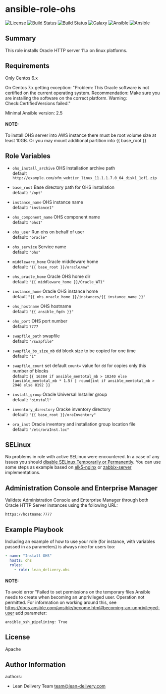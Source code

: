 ansible-role-ohs
=========

[![License](https://img.shields.io/badge/license-Apache-green.svg?style=flat)](https://raw.githubusercontent.com/lean-delivery/ansible-role-ohs/master/LICENSE)
[![Build Status](https://travis-ci.org/lean-delivery/ansible-role-ohs.svg?branch=develop)](https://travis-ci.org/lean-delivery/ansible-role-ohs)
[![Build Status](https://gitlab.com/lean-delivery/ansible-role-ohs/badges/master/build.svg)](https://gitlab.com/lean-delivery/ansible-role-ohs)
[![Galaxy](https://img.shields.io/badge/galaxy-lean__delivery.ohs-blue.svg)](https://galaxy.ansible.com/lean_delivery/ohs)
![Ansible](https://img.shields.io/ansible/role/d/role_id.svg)
![Ansible](https://img.shields.io/badge/dynamic/json.svg?label=min_ansible_version&url=https%3A%2F%2Fgalaxy.ansible.com%2Fapi%2Fv1%2Froles%2Frole_id%2F&query=$.min_ansible_version)

Summary
-------

This role installs Oracle HTTP server 11.x on linux platforms.

Requirements
------------

Only Centos 6.x

On Centos 7.x getting exception: "Problem: This Oracle software is not certified on the current operating system. Recommendation: Make sure you are installing the software on the correct platform. Warning: Check:CertifiedVersions failed."

Minimal Ansible version: 2.5

#### **NOTE**:  
To install OHS server into AWS instance there must be root volume size at least 10GB. Or you may mount additional partition into {{ base_root }} 

Role Variables
--------------

- `ohs_install_archive` OHS installation archive path  
  default `http://example.com/ofm_webtier_linux_11.1.1.7.0_64_disk1_1of1.zip`

- `base_root` Base directory path for OHS installation  
  default: `"/opt"`

- `instance_name` OHS instance name  
  default: `"instance1"`

- `ohs_component_name` OHS component name  
  default: `"ohs1"`

- `ohs_user` Run ohs on behalf of user  
  default: `"oracle"`

- `ohs_service` Service name  
  default: `"ohs"`

- `middleware_home` Oracle middleware home  
  default: `"{{ base_root }}/oracle/mw"`

- `ohs_oracle_home` Oracle OHS home dir  
  default: `"{{ middleware_home }}/Oracle_WT1"`

- `instance_home` Oracle OHS instance home  
  default `"{{ ohs_oracle_home }}/instances/{{ instance_name }}"`

- `ohs_hostname` OHS hostname  
  default: `"{{ ansible_fqdn }}"`

- `ohs_port` OHS port number  
  default: `7777`

- `swapfile_path` swapfile  
  default: `"/swapfile"`

- `swapfile_bs_size_mb` dd block size to be copied for one time  
  default: `"1"`

- `swapfile_count` set default `count=` value for `dd` for copies only this number of blocks  
  default: `{{ 16384 if ansible_memtotal_mb > 10240 else (ansible_memtotal_mb * 1.5) |
            round|int if ansible_memtotal_mb > 2048 else 8192 }}`

- `install_group` Oracle Universal Installer group  
  default: `"oinstall"`

- `inventory_directory` Oracke inventory directory  
  default: `"{{ base_root }}/oraInventory"`

- `ora_inst` Oracle inventory and installation group location file  
  default: `"/etc/oraInst.loc"`

SELinux
------------
No problems in role with active SELinux were encountered. In a case of any issues you should [disable SELinux Temporarily or Permanently](https://www.tecmint.com/disable-selinux-temporarily-permanently-in-centos-rhel-fedora/).
You can use some steps as example based on [elk5-nginx](https://git.epam.com/epm-ldi/elk5-nginx/blob/master/tasks/selinux-elk5-nginx.yml) or [zabbix-server](https://git.epam.com/epm-ldi/zabbix-server/blob/master/tasks/selinux-zabbix-server.yaml) implementations.

Administration Console and Enterprise Manager
---------------------------------------------

Validate Administration Console and Enterprise Manager through both Oracle HTTP Server instances using the following URL:
  ``` 
  https://hostname:7777 
  ```

Example Playbook
----------------

Including an example of how to use your role (for instance, with variables passed in as parameters) is always nice for users too:

```yaml
- name: "Install OHS"
  hosts: ohs
  roles:
    - role: lean_delivery.ohs
```

#### **NOTE**: 
To avoid error "Failed to set permissions on the temporary files Ansible needs to create when becoming an unprivileged user. Operation not permitted. For information on working around this, see https://docs.ansible.com/ansible/become.html#becoming-an-unprivileged-user add parameter:

```ansible_ssh_pipelining: True```

License
-------
Apache

Author Information
------------------

authors:
  - Lean Delivery Team <team@lean-delivery.com>
